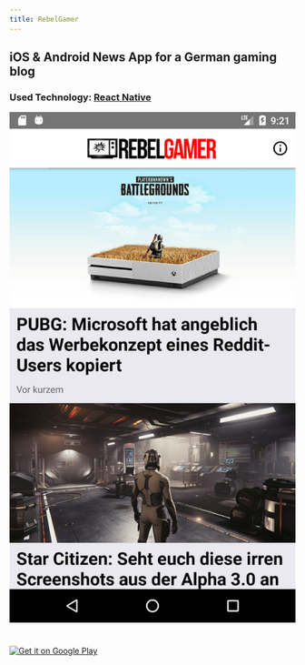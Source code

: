 ```yaml
---
title: RebelGamer
---
```


## iOS & Android News App for a German gaming blog

### Used Technology: [React Native](https://facebook.github.io/react-native/)

![RebelGamer Screenshot](./rebelgamer-app-screenshot.png)

<div style="display: flex; flex-wrap: wrap; justify-content: flex-start; align-items: center;">
<a href='https://play.google.com/store/apps/details?id=de.rebelgamer.RebelGamerRSS&pcampaignid=MKT-Other-global-all-co-prtnr-py-PartBadge-Mar2515-1'><img width="230px" height="90px" alt='Get it on Google Play' aria-label='Get it on Google Play' src='https://play.google.com/intl/en_us/badges/images/generic/en_badge_web_generic.png'/></a>
<a href="https://itunes.apple.com/de/app/rebelgamer-news-f%C3%BCr-gamer/id1187403828?mt=8" style="display:inline-block;overflow:hidden;background:url(https://linkmaker.itunes.apple.com/assets/shared/badges/en-gb/appstore-lrg.svg) no-repeat;width:300px;height:60px;margin-left:15px;margin-bottom:5px;background-size:contain;" alt='Get it on iTunes' aria-label='Get it on iTunes'></a>
</div>
